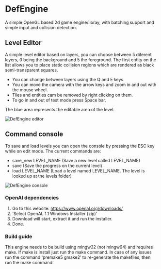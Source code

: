 # DefEngine 
A simple OpenGL based 2d game engine/libray, with batching support and simple input and collision detection.

## Level Editor
A simple level editor based on layers, you can choose between 5 diferent layers, 0 being the background and 5 the foreground.
The first entity on the list allows you to place static collision regions which are rendered as black semi-transparent squares.

- You can change between layers using the Q and E keys.
- You can move the camera with the arrow keys and zoom in and out with the mouse wheel.
- Tiles and entities cam be removed by right clicking on them.
- To go in and out of test mode press Space bar.

The blue area represents the editable area of the level.

![DefEngine editor](https://github.com/lRichyl/DefEngine/assets/66743720/c8fb715e-18a2-4329-9f77-8db31fd06b85)

## Command console
To save and load levels you can open the console by pressing the ESC key while on edit mode. The current commands are:
- save_new LEVEL_NAME  (Save a new level called LEVEL_NAME)
- save                 (Save the progress on the current level)
- load LEVEL_NAME      (Load a level named LEVEL_NAME. The level is looked up at the levels folder)

![DefEngine console](https://github.com/lRichyl/DefEngine/assets/66743720/b2be31d6-800d-4890-be44-ac431d54cb20)


### OpenAl dependencies 
1. Go to this website: https://www.openal.org/downloads/
2. 'Select OpenAL 1.1 Windows Installer (zip)'
3. Download will start, extract it and run the installer.
4. Done.

### Build guide
This engine needs to be build using mingw32 (not mingw64) and requires make.
If make is install just run the make command.
In case of any issues run the command 'premake5 gmake2' to re-generate the makefiles, then run the make command.
